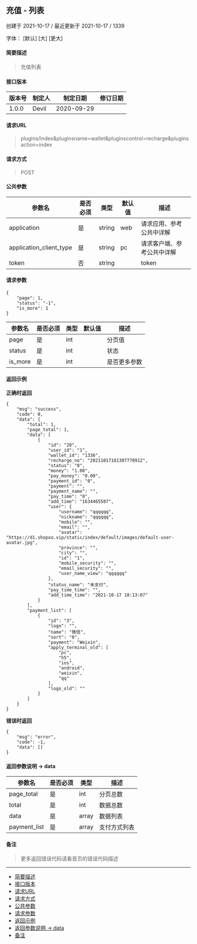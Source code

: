 ## 充值 - 列表

创建于 2021-10-17 / 最近更新于 2021-10-17 / 1339

字体： \[默认\] \[大\] \[更大\]

#### 简要描述

> 充值列表

#### 接口版本

| 版本号 | 制定人 | 制定日期 | 修订日期 |
| --- | --- | --- | --- |
| 1.0.0 | Devil | 2020-09-29 |  |

#### 请求URL

> plugins/index&pluginsname=wallet&pluginscontrol=recharge&pluginsaction=index

#### 请求方式

> POST

#### 公共参数

| 参数名 | 是否必须 | 类型 | 默认值 | 描述 |
| --- | --- | --- | --- | --- |
| application | 是 | string | web | 请求应用、参考公共中详解 |
| application\_client\_type | 是 | string | pc | 请求客户端、参考公共中详解 |
| token | 否 | string |  | token |

#### 请求参数

```
{
    "page": 1,
    "status": "-1",
    "is_more": 1
}
```

| 参数名 | 是否必须 | 类型 | 默认值 | 描述 |
| --- | --- | --- | --- | --- |
| page | 是 | int |  | 分页值 |
| status | 是 | int |  | 状态 |
| is\_more | 是 | int |  | 是否更多参数 |

#### 返回示例

**正确时返回**

```
{
    "msg": "success",
    "code": 0,
    "data": {
        "total": 1,
        "page_total": 1,
        "data": [
            {
                "id": "20",
                "user_id": "1",
                "wallet_id": "1336",
                "recharge_no": "20211017181307770912",
                "status": "0",
                "money": "1.00",
                "pay_money": "0.00",
                "payment_id": "0",
                "payment": "",
                "payment_name": "",
                "pay_time": "0",
                "add_time": "1634465587",
                "user": {
                    "username": "qqqqqq",
                    "nickname": "qqqqqq",
                    "mobile": "",
                    "email": "",
                    "avatar": "https://d1.shopxo.vip/static/index/default/images/default-user-avatar.jpg",
                    "province": "",
                    "city": "",
                    "id": "1",
                    "mobile_security": "",
                    "email_security": "",
                    "user_name_view": "qqqqqq"
                },
                "status_name": "未支付",
                "pay_time_time": "",
                "add_time_time": "2021-10-17 18:13:07"
            }
        ],
        "payment_list": [
            {
                "id": "3",
                "logo": "",
                "name": "微信",
                "sort": "0",
                "payment": "Weixin",
                "apply_terminal_old": [
                    "pc",
                    "h5",
                    "ios",
                    "android",
                    "weixin",
                    "qq"
                ],
                "logo_old": ""
            }
        ]
    }
}
```

**错误时返回**

```
{
    "msg": "error",
    "code": -1,
    "data": []
}
```

#### 返回参数说明 -> data

| 参数名 | 是否必须 | 类型 | 描述 |
| --- | --- | --- | --- |
| page\_total | 是 | int | 分页总数 |
| total | 是 | int | 数据总数 |
| data | 是 | array | 数据列表 |
| payment\_list | 是 | array | 支付方式列表 |

#### 备注

> 更多返回错误代码请看首页的错误代码描述

* * *

+   [简要描述](#nav-0-H4)
+   [接口版本](#nav-2-H4)
+   [请求URL](#nav-3-H4)
+   [请求方式](#nav-4-H4)
+   [公共参数](#nav-5-H4)
+   [请求参数](#nav-6-H4)
+   [返回示例](#nav-7-H4)
+   [返回参数说明 -> data](#nav-8-H4)
+   [备注](#nav-9-H4)